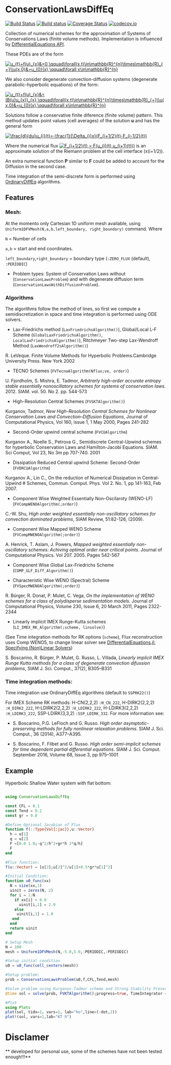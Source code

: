 # ConservationLawsDiffEq

[![Build Status](https://travis-ci.org/Paulms/ConservationLawsDiffEq.jl.svg?branch=master)](https://travis-ci.org/Paulms/ConservationLawsDiffEq.jl)
[![Build status](https://ci.appveyor.com/api/projects/status/3x0qjeud3viejfn0?svg=true)](https://ci.appveyor.com/project/Paulms/conservationlawsdiffeq-jl)
[![Coverage Status](https://coveralls.io/repos/Paulms/ConservationLawsDiffEq.jl/badge.svg?branch=master&service=github)](https://coveralls.io/github/Paulms/ConservationLawsDiffEq.jl?branch=master)
[![codecov.io](http://codecov.io/github/Paulms/ConservationLawsDiffEq.jl/coverage.svg?branch=master)](http://codecov.io/github/Paulms/ConservationLawsDiffEq.jl?branch=master)

Collection of numerical schemes for the approximation of Systems of Conservations Laws (finite volume methods). Implementation is influenced by [DifferentialEquations API](http://docs.juliadiffeq.org/latest/).

These PDEs are of the form

<a href="https://www.codecogs.com/eqnedit.php?latex=u_{t}&plus;f(u)_{x}&=0,\qquad\forall(x,t)\in\mathbb{R}^{n}\times\mathbb{R}_{&plus;}\\u(x,0)&=u_{0}(x),\qquad\forall&space;x\in\mathbb{R}^{n}" target="_blank"><img src="https://latex.codecogs.com/gif.latex?u_{t}&plus;f(u)_{x}&=0,\qquad\forall(x,t)\in\mathbb{R}^{n}\times\mathbb{R}_{&plus;}\\u(x,0)&=u_{0}(x),\qquad\forall&space;x\in\mathbb{R}^{n}" title="u_{t}+f(u)_{x}&=0,\qquad\forall(x,t)\in\mathbb{R}^{n}\times\mathbb{R}_{+}\\u(x,0)&=u_{0}(x),\qquad\forall x\in\mathbb{R}^{n}" /></a>

We also consider degenerate convection-diffusion systems (degenerate parabolic-hyperbolic equations) of the form:

<a href="https://www.codecogs.com/eqnedit.php?latex=u_{t}&plus;f(u)_{x}&=(B(u)u_{x})_{x},\qquad\forall(x,t)\in\mathbb{R}^{n}\times\mathbb{R}_{&plus;}\\u(x,0)&=u_{0}(x),\qquad\forall&space;x\in\mathbb{R}^{n}" target="_blank"><img src="https://latex.codecogs.com/gif.latex?u_{t}&plus;f(u)_{x}&=(B(u)u_{x})_{x},\qquad\forall(x,t)\in\mathbb{R}^{n}\times\mathbb{R}_{&plus;}\\u(x,0)&=u_{0}(x),\qquad\forall&space;x\in\mathbb{R}^{n}" title="u_{t}+f(u)_{x}&=(B(u)u_{x})_{x},\qquad\forall(x,t)\in\mathbb{R}^{n}\times\mathbb{R}_{+}\\u(x,0)&=u_{0}(x),\qquad\forall x\in\mathbb{R}^{n}" /></a>

Solutions follow a conservative finite diference (finite volume) pattern. This method updates point values (cell averages) of the solution **u** and has the general form

<a href="https://www.codecogs.com/eqnedit.php?latex=\frac{d}{du}u_{i}(t)=-\frac{1}{\Delta_{i}x}(F_{i&plus;1/2}(t)-F_{i-1/2}(t))" target="_blank"><img src="https://latex.codecogs.com/gif.latex?\frac{d}{du}u_{i}(t)=-\frac{1}{\Delta_{i}x}(F_{i&plus;1/2}(t)-F_{i-1/2}(t))" title="\frac{d}{du}u_{i}(t)=-\frac{1}{\Delta_{i}x}(F_{i+1/2}(t)-F_{i-1/2}(t))" /></a>

Where the numerical flux <a href="https://www.codecogs.com/eqnedit.php?latex=F_{i&plus;1/2}(t)&space;=&space;F(u_{i}(t),u_{i&plus;1}(t)))" target="_blank"><img src="https://latex.codecogs.com/gif.latex?F_{i&plus;1/2}(t)&space;=&space;F(u_{i}(t),u_{i&plus;1}(t)))" title="F_{i+1/2}(t) = F(u_{i}(t),u_{i+1}(t)))" /></a> is an approximate solution of the Riemann problem at the cell interface (x(i+1/2)).

An extra numerical function **P** similar to **F** could be added to account for the Diffusion in the second case.

Time integration of the semi-discrete form is performed using [OrdinaryDiffEq](https://github.com/JuliaDiffEq/OrdinaryDiffEq.jl) algorithms.

## Features
### Mesh:
At the momento only Cartesian 1D uniform mesh available, using `Uniform1DFVMesh(N,a,b,left_boundary, right_boundary)` command. Where

`N` = Number of cells

`a,b` = start and end coordinates.

`left_boundary`,`right_boundary` = boundary type (`:ZERO_FLUX` (default), `:PERIODIC`)

* Problem types: System of Conservation Laws without (`ConservationLawsProblem`) and with degenerate diffusion term (`ConservationLawsWithDiffusionProblem`).

### Algorithms

The algorithms follow the method of lines, so first we compute a semidiscretization in space and time integration is performed using ODE solvers.

* Lax-Friedrichs method (`LaxFriedrichsAlgorithm()`), Global/Local L-F Scheme (`GlobalLaxFriedrichsAlgorithm()`, `LocalLaxFriedrichsAlgorithm()`), Ritchmeyer Two-step Lax-Wendroff Method (`LaxWendroff2sAlgorithm()`)

R. LeVeque. Finite Volume Methods for Hyperbolic Problems.Cambridge University Press. New York 2002

* TECNO Schemes (`FVTecnoAlgorithm(Nflux;ve, order)`)

U. Fjordholm, S. Mishra, E. Tadmor, *Arbitrarly high-order accurate entropy stable essentially nonoscillatory schemes for systems of conservation laws*. 2012. SIAM. vol. 50. No 2. pp. 544-573

* High-Resolution Central Schemes (`FVSKTAlgorithm()`)

Kurganov, Tadmor, *New High-Resolution Central Schemes for Nonlinear Conservation Laws and Convection–Diffusion Equations*, Journal of Computational Physics, Vol 160, issue 1, 1 May 2000, Pages 241-282

* Second-Order upwind central scheme (`FVCUAlgorithm`)

Kurganov A., Noelle S., Petrova G., Semidiscrete Central-Upwind schemes for hyperbolic Conservation Laws and Hamilton-Jacobi Equations. SIAM. Sci Comput, Vol 23, No 3m pp 707-740. 2001

* Dissipation Reduced Central upwind Scheme: Second-Order (`FVDRCUAlgorithm`)

Kurganov A., Lin C., On the reduction of Numerical Dissipation in Central-Upwind # Schemes, Commun. Comput. Phys. Vol 2. No. 1, pp 141-163, Feb 2007.

* Component Wise Weighted Essentially Non-Oscilaroty (WENO-LF) (`FVCompWENOAlgorithm(;order)`)

C.-W. Shu, *High order weighted essentially non-oscillatory schemes for convection dominated problems*, SIAM Review, 51:82-126, (2009).

* Component Wise Mapped WENO Scheme (`FVCompMWENOAlgorithm(;order)`)

A. Henrick, T. Aslam, J. Powers, *Mapped weighted essentially non-oscillatory schemes: Achiving optimal order near critical points*. Journal of Computational Physics. Vol 207. 2005. Pages 542-567

* Component Wise Global Lax-Friedrichs Scheme (`COMP_GLF_Diff_Algorithm()`)

* Characteristic Wise WENO (Spectral) Scheme (`FVSpecMWENOAlgorithm(;order)`)

R. Bürger, R. Donat, P. Mulet, C. Vega, *On the implementation of WENO schemes for a class of polydisperse sedimentation models*. Journal of Computational Physics, Volume 230, Issue 6, 20 March 2011, Pages 2322-2344

* Linearly implicit IMEX Runge-Kutta schemes (`LI_IMEX_RK_Algorithm(;scheme, linsolve)`)

(See Time integration methods for RK options (`scheme`), Flux reconstruction uses Comp WENO5, to change linear solver see [DifferentialEquations.jl: Specifying (Non)Linear Solvers](http://docs.juliadiffeq.org/stable/features/linear_nonlinear.html))

S. Boscarino, R. Bürger, P. Mulet, G. Russo, L. Villada, *Linearly implicit IMEX Runge Kutta methods for a class of degenerate convection difussion problems*, SIAM J. Sci. Comput., 37(2), B305–B331

### Time integration methods:

Time integration use OrdinaryDiffEq algorithms (default to `SSPRK22()`)

For IMEX Scheme RK methods: H-CN(2,2,2) `:H_CN_222`, H-DIRK2(2,2,2) `:H_DIRK2_222`, H-LDIRK2(2,2,2) `:H_LDIRK2_222`, H-LDIRK3(2,2,2) `:H_LDIRK3_222`, SSP-LDIRK(3,3,2) `:SSP_LDIRK_332`. For more information see:

* S. Boscarino, P.G. LeFloch and G. Russo. *High order asymptotic-preserving methods for fully nonlinear relaxation problems*. SIAM J. Sci. Comput., 36 (2014), A377–A395.

* S. Boscarino, F. Filbet and G. Russo. *High order semi-implicit schemes for time dependent partial differential equations*. SIAM J. Sci. Comput. September 2016, Volume 68, Issue 3, pp 975–1001

## Example
Hyperbolic Shallow Water system with flat bottom:

```julia

using ConservationLawsDiffEq

const CFL = 0.1
const Tend = 0.2
const gr = 9.8

#Define Optional Jacobian of Flux
function f(::Type{Val{:jac}},u::Vector)
  h = u[1]
  q = u[2]
  F =[0.0 1.0;-q^2/h^2+gr*h 2*q/h]
  F
end

#Flux function:
f(u::Vector) = [u[2];u[2]^2/u[1]+0.5*gr*u[1]^2]

#Initial Condition:
function u0_func(xx)
  N = size(xx,1)
  uinit = zeros(N, 2)
  for i = 1:N
    if xx[i] < 0.0
      uinit[i,1] = 2.0
    else
     uinit[i,1] = 1.0
   end
  end
  return uinit
end

# Setup Mesh
N = 100
mesh = Uniform1DFVMesh(N,-5.0,5.0,:PERIODIC,:PERIODIC)

#Setup initial condition
u0 = u0_func(cell_centers(mesh))

#Setup problem:
prob = ConservationLawsProblem(u0,f,CFL,Tend,mesh)

#Solve problem using Kurganov-Tadmor scheme and Strong Stability Preserving RK33
@time sol = solve(prob, FVKTAlgorithm();progress=true, TimeIntegrator = SSPRK33())

#Plot
using Plots
plot(sol, tidx=1, vars=1, lab="ho",line=(:dot,2))
plot!(sol, vars=1,lab="KT h")
```

# Disclamer
** developed for personal use, some of the schemes have not been tested enough!!!**
